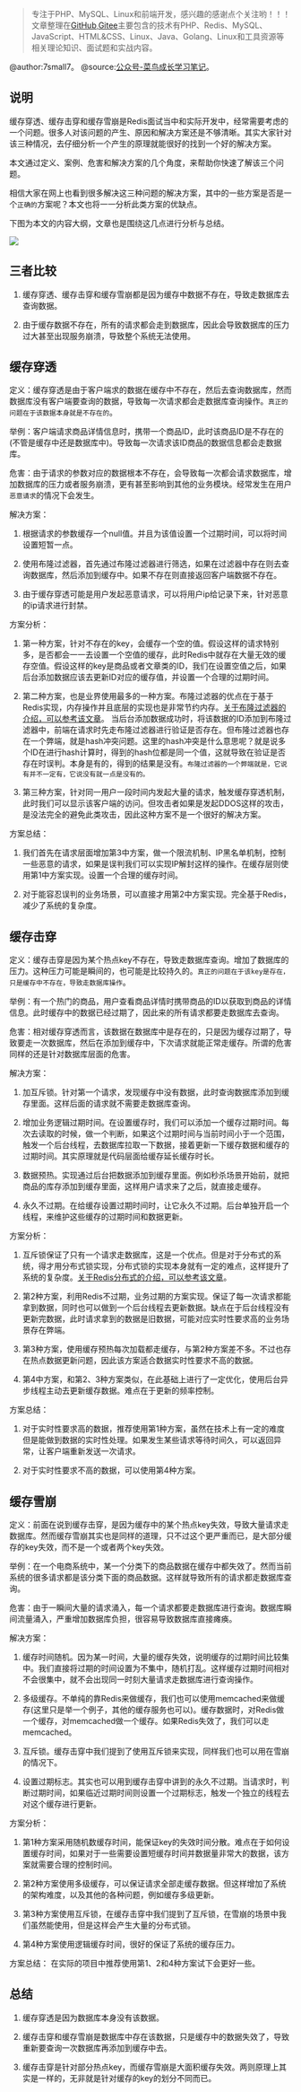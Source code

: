 > 专注于PHP、MySQL、Linux和前端开发，感兴趣的感谢点个关注哟！！！文章整理在[GitHub](https://github.com/7small77),[Gitee](https://gitee.com/bruce_qiq)主要包含的技术有PHP、Redis、MySQL、JavaScript、HTML&CSS、Linux、Java、Golang、Linux和工具资源等相关理论知识、面试题和实战内容。

@author:7small7。
@source:[公众号-菜鸟成长学习笔记](/site/)。

## 说明

缓存穿透、缓存击穿和缓存雪崩是Redis面试当中和实际开发中，经常需要考虑的一个问题。很多人对该问题的产生、原因和解决方案还是不够清晰。其实大家针对该三种情况，去仔细分析一个产生的原理就能很好的找到一个好的解决方案。

本文通过定义、案例、危害和解决方案的几个角度，来帮助你快速了解该三个问题。

相信大家在网上也看到很多解决这三种问题的解决方案，其中的一些方案是否是一个`正确的`方案呢？本文也将一一分析此类方案的优缺点。

下图为本文的内容大纲，文章也是围绕这几点进行分析与总结。

![](http://qiniucloud.qqdeveloper.com/202205152311108.png)

## 三者比较

1. 缓存穿透、缓存击穿和缓存雪崩都是因为缓存中数据不存在，导致走数据库去查询数据。

2. 由于缓存数据不存在，所有的请求都会走到数据库，因此会导致数据库的压力过大甚至出现服务崩溃，导致整个系统无法使用。

## 缓存穿透

定义：缓存穿透是由于客户端求的数据在缓存中不存在，然后去查询数据库，然而数据库没有客户端要查询的数据，导致每一次请求都会走数据库查询操作。`真正的问题在于该数据本身就是不存在的`。

举例：客户端请求商品详情信息时，携带一个商品ID，此时该商品ID是不存在的(不管是缓存中还是数据库中)。导致每一次请求该ID商品的数据信息都会走数据库。

危害：由于请求的参数对应的数据根本不存在，会导致每一次都会请求数据库，增加数据库的压力或者服务崩溃，更有甚至影响到其他的业务模块。经常发生在用户`恶意请求`的情况下会发生。

解决方案：
1. 根据请求的参数缓存一个null值。并且为该值设置一个过期时间，可以将时间设置短暂一点。

2. 使用布隆过滤器，首先通过布隆过滤器进行筛选，如果在过滤器中存在则去查询数据库，然后添加到缓存中。如果不存在则直接返回客户端数据不存在。

3. 由于缓存穿透可能是用户发起恶意请求，可以将用户ip给记录下来，针对恶意的ip请求进行封禁。

方案分析：
1. 第一种方案，针对不存在的key，会缓存一个空的值。假设这样的请求特别多，是否都会一一去设置一个空值的缓存，此时Redis中就存在大量无效的缓存空值。假设这样的key是商品或者文章类的ID，我们在设置空值之后，如果后台添加数据应该去更新ID对应的缓存值，并设置一个合理的过期时间。

2. 第二种方案，也是业界使用最多的一种方案。布隆过滤器的优点在于基于Redis实现，内存操作并且底层的实现也是非常节约内存。[关于布隆过滤器的介绍，可以参考该文章](https://bruce_qiq.gitee.io/mianshi/#/article/redis/article_6)。 当后台添加数据成功时，将该数据的ID添加到布隆过滤器中，前端在请求时先走布隆过滤器进行验证是否存在。但布隆过滤器也存在一个弊端，就是hash冲突问题。这里的hash冲突是什么意思呢？就是说多个ID在进行hash计算时，得到的hash位都是同一个值，这就导致在验证是否存在时误判。本身是有的，得到的结果是没有。`布隆过滤器的一个弊端就是，它说有并不一定有，它说没有就一点是没有的。`

3. 第三种方案，针对同一用户一段时间内发起大量的请求，触发缓存穿透机制，此时我们可以显示该客户端的访问。但攻击者如果是发起DDOS这样的攻击，是没法完全的避免此类攻击，因此这种方案不是一个很好的解决方案。

方案总结：
1. 我们首先在请求层面增加第3中方案，做一个限流机制、IP黑名单机制，控制一些恶意的请求，如果是误判我们可以实现IP解封这样的操作。在缓存层则使用第1中方案实现。设置一个合理的缓存时间。

2. 对于能容忍误判的业务场景，可以直接才用第2中方案实现。完全基于Redis，减少了系统的复杂度。

## 缓存击穿

定义：缓存击穿是因为某个热点key不存在，导致走数据库查询。增加了数据库的压力。这种压力可能是瞬间的，也可能是比较持久的。`真正的问题在于该key是存在，只是缓存中不存在，导致走数据库操作`。

举例：有一个热门的商品，用户查看商品详情时携带商品的ID以获取到商品的详情信息。此时缓存中的数据已经过期了，因此来的所有请求都要走数据库去查询。

危害：相对缓存穿透而言，该数据在数据库中是存在的，只是因为缓存过期了，导致要走一次数据库，然后在添加到缓存中，下次请求就能正常走缓存。所谓的危害同样的还是针对数据库层面的危害。

解决方案：
1. 加互斥锁。针对第一个请求，发现缓存中没有数据，此时查询数据库添加到缓存里面。这样后面的请求就不需要走数据库查询。

2. 增加业务逻辑过期时间。在设置缓存时，我们可以添加一个缓存过期时间。每次去读取的时候，做一个判断，如果这个过期时间与当前时间小于一个范围，触发一个后台线程，去数据库拉取一下数据，接着更新一下缓存数据和缓存的过期时间。其实原理就是代码层面给缓存延长缓存时长。

3. 数据预热。实现通过后台把数据添加到缓存里面。例如秒杀场景开始前，就把商品的库存添加到缓存里面，这样用户请求来了之后，就直接走缓存。

4. 永久不过期。在给缓存设置过期时间时，让它永久不过期。后台单独开启一个线程，来维护这些缓存的过期时间和数据更新。

方案分析：
1. 互斥锁保证了只有一个请求走数据库，这是一个优点。但是对于分布式的系统，得才用分布式锁实现，分布式锁的实现本身就有一定的难点，这样提升了系统的复杂度。[关于Redis分布式的介绍，可以参考该文章](https://bruce_qiq.gitee.io/mianshi/#/article/redis/article_7)。

2. 第2种方案，利用Redis不过期，业务过期的方案实现。保证了每一次请求都能拿到数据，同时也可以做到一个后台线程去更新数据。缺点在于后台线程没有更新完数据，此时请求拿到的数据是旧数据，可能对应实时性要求高的业务场景存在弊端。

3. 第3种方案，使用缓存预热每次加载都走缓存，与第2种方案差不多。不过也存在热点数据更新问题，因此该方案适合数据实时性要求不高的数据。

4. 第4中方案，和第2、3种方案类似，在此基础上进行了一定优化，使用后台异步线程主动去更新缓存数据。难点在于更新的频率控制。

方案总结：
1. 对于实时性要求高的数据，推荐使用第1种方案，虽然在技术上有一定的难度但是能做到数据的实时性处理。如果发生某些请求等待时间久，可以返回异常，让客户端重新发送一次请求。

2. 对于实时性要求不高的数据，可以使用第4种方案。

## 缓存雪崩

定义：前面在说到缓存击穿，是因为缓存中的某个热点key失效，导致大量请求走数据库。然而缓存雪崩其实也是同样的道理，只不过这个更严重而已，是大部分缓存的key失效，而不是一个或者两个key失效。

举例：在一个电商系统中，某一个分类下的商品数据在缓存中都失效了。然而当前系统的很多请求都是该分类下面的商品数据。这样就导致所有的请求都走数据库查询。

危害：由于一瞬间大量的请求涌入，每一个请求都要走数据库进行查询。数据库瞬间流量涌入，严重增加数据库负担，很容易导致数据库直接瘫痪。

解决方案：
1. 缓存时间随机。因为某一时间，大量的缓存失效，说明缓存的过期时间比较集中。我们直接将过期的时间设置为不集中，随机打乱。这样缓存过期时间相对不会很集中，就不会出现同一时刻大量请求走数据库进行查询操作。

2. 多级缓存。不单纯的靠Redis来做缓存，我们也可以使用memcached来做缓存(这里只是举一个例子，其他的缓存服务也可以)。缓存数据时，对Redis做一个缓存，对memcached做一个缓存。如果Redis失效了，我们可以走memcached。

3. 互斥锁。缓存击穿中我们提到了使用互斥锁来实现，同样我们也可以用在雪崩的情况下。

4. 设置过期标志。其实也可以用到缓存击穿中讲到的永久不过期。当请求时，判断过期时间，如果临近过期时间则设置一个过期标志，触发一个独立的线程去对这个缓存进行更新。

方案分析：
1. 第1种方案采用随机数缓存时间，能保证key的失效时间分散。难点在于如何设置缓存时间，如果对于一些需要设置短缓存时间并数据量非常大的数据，该方案就需要合理的控制时间。

2. 第2种方案使用多级缓存，可以保证请求全部走缓存数据。但这样增加了系统的架构难度，以及其他的各种问题，例如缓存多级更新。

3. 第3种方案使用互斥锁，在缓存击穿中我们提到了互斥锁，在雪崩的场景中我们虽然能使用，但是这样会产生大量的分布式锁。

4. 第4种方案使用逻辑缓存时间，很好的保证了系统的缓存压力。

方案总结：
在实际的项目中推荐使用第1、2和4种方案试下会更好一些。
## 总结

1. 缓存穿透是因为数据库本身没有该数据。

2. 缓存击穿和缓存雪崩是数据库中存在该数据，只是缓存中的数据失效了，导致重新要查询一次数据库再添加到缓存中去。

3. 缓存击穿是针对部分热点key，而缓存雪崩是大面积缓存失效。两则原理上其实是一样的，无非就是针对缓存的key的划分不同而已。
